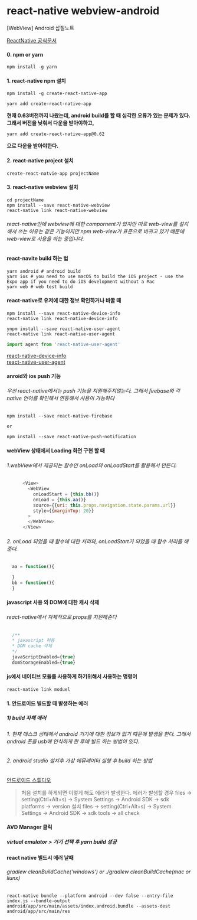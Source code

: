 # react-native webview-android
[WebView] Android 삽질노트

[ReactNative 공식문서](https://reactnative.dev/docs/0.50/webview)
#### 0. npm or yarn
```npm
npm install -g yarn
```

#### 1. react-native npm 설치
```npm
npm install -g create-react-native-app
```
```npm
yarn add create-react-native-app
```
__현재 0.63버전까지 나왔는데, android build를 할 때 심각한 오류가 있는 문제가 있다. 그래서 버전을 낮춰서 다운을 받아야하고,__
```npm
yarn add create-react-native-app@0.62
```
__으로 다운을 받아야한다.__

#### 2. react-native project 설치
```npm
create-react-natvie-app projectName
```

#### 3. react-native webview 설치
```npm
cd projectName
npm install --save react-native-webview
react-native link react-native-webview
```

###### react-native안에 webview에 대한 compornent가 있지만 따로 web-view를 설치해서 쓰는 이유는 같은 기능이지만 npm web-view가 표준으로 바뀌고 있기 떄문에 web-view로 사용을 하는 중입니다.

#### react-navite build 하는 법
```npm
yarn android # android build
yarn ios # you need to use macOS to build the iOS project - use the Expo app if you need to do iOS development without a Mac
yarn web # web test build
```

#### react-native로 유저에 대한 정보 확인하거나 바꿀 때
```npm
npm install --save react-native-device-info
react-native link react-native-device-info

ynpm install --save react-native-user-agent
react-native link react-native-user-agent
```

``` js
import agent from 'react-native-user-agent'
```
[react-native-device-info](https://github.com/react-native-community/react-native-device-info)<br/>
[react-native-user-agent](https://www.npmjs.com/package/react-native-user-agent/v/0.0.9)

#### anroid와 ios push 기능
###### 우선 react-native에서는 push 기능을 지원해주지않는다. 그래서 firebase와 각 native 언어를 확인해서 연동해서 사용이 가능하다
```npm
npm install --save react-native-firebase 

or 

npm install --save react-native-push-notification
```

#### webView 상태에서 Loading 화면 구현 할 때

###### 1.webView에서 제공되는 함수인 onLoad와 onLoadStart를 활용해서 만든다.
```js
      <View>
        <WebView
          onLoadStart = {this.bb()}
          onLoad = {this.aa()}
          source={{uri: this.props.navigation.state.params.url}}
          style={{marginTop: 20}}
        >
        </WebView>
      </View>
```

###### 2. onLoad 되었을 때 함수에 대한 처리와, onLoadStart가 되었을 때 함수 처리를 해준다.
```js
  aa = function(){

  }
  bb = function(){
  }
```

#### javascript 사용 와 DOM에 대한 캐시 삭제

###### react-native에서 자체적으로 props를 지원해준다
```js
  /**
  * javascript 허용
  * DOM cache 삭제
  */
  javaScriptEnabled={true}
  domStorageEnabled={true}
```


#### js에서 네이티브 모듈를 사용하게 하기위해서 사용하는 명령어 
```node 
react-native link moduel
```
#### 1. 안드로이드 빌드할 때 발생하는 에러

##### 1) build 자체 에러
###### 1. 현재 데스크 상태에서 android 기기에 대한 정보가 없기 떄문에 발생을 한다. 그래서 android 폰을 usb에 인식하게 한 후에 빌드 하는 방법이 있다.
###### 2. android studio 설치후 가상 에뮤레이터 실행 후 build 하는 방법
[안드로이드 스튜디오](https://developer.android.com/studio/install?hl=ko)<br>
> 처음 설치를 하게되면 이렇게 해도 에러가 발생한다. 
> 에러가 발생할 경우 files -> setting(Ctrl+Alt+s) -> System Settings -> Android SDK -> sdk platforms -> version 설치
> files -> setting(Ctrl+Alt+s) -> System Settings -> Android SDK -> sdk tools -> all check

#### AVD Manager 클릭
##### virtual emulator > 기기 선택 후 yarn build 성공

#### react native 빌드시 에러 날때
###### gradlew cleanBuildCache('windows') or ./gradlew cleanBuildCache(mac or liunx)
```npm
react-native bundle --platform android --dev false --entry-file index.js --bundle-output android/app/src/main/assets/index.android.bundle --assets-dest android/app/src/main/res
```
